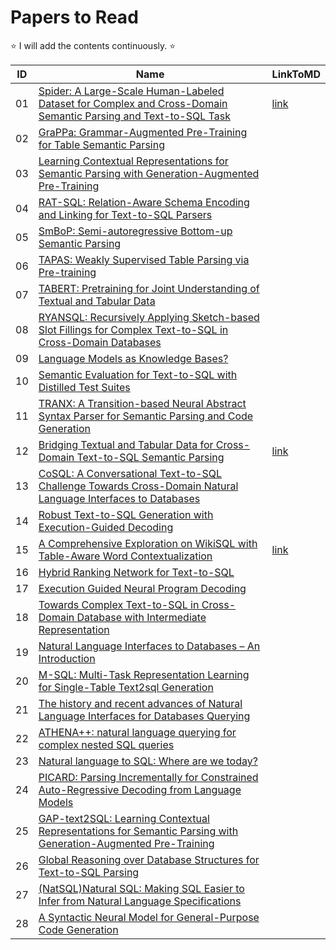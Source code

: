 # Papers to Read

⭐ I will add the contents continuously. ⭐

| ID | Name | LinkToMD |
|---|---|---|
|01|[Spider: A Large-Scale Human-Labeled Dataset for Complex and Cross-Domain Semantic Parsing and Text-to-SQL Task](https://arxiv.org/abs/1809.08887) | [link](01.md) |
|02|[GraPPa: Grammar-Augmented Pre-Training for Table Semantic Parsing](https://arxiv.org/abs/2009.13845)| |
|03|[Learning Contextual Representations for Semantic Parsing with Generation-Augmented Pre-Training](https://arxiv.org/abs/2012.10309)| |
|04|[RAT-SQL: Relation-Aware Schema Encoding and Linking for Text-to-SQL Parsers](https://arxiv.org/abs/1911.04942v4)| |
|05|[SmBoP: Semi-autoregressive Bottom-up Semantic Parsing](https://arxiv.org/abs/2010.12412)| |
|06|[TAPAS: Weakly Supervised Table Parsing via Pre-training](https://arxiv.org/abs/2004.02349)| |
|07|[TABERT: Pretraining for Joint Understanding of Textual and Tabular Data](https://arxiv.org/abs/2005.08314)| |
|08|[RYANSQL: Recursively Applying Sketch-based Slot Fillings for Complex Text-to-SQL in Cross-Domain Databases](https://arxiv.org/abs/2004.03125)| |
|09|[Language Models as Knowledge Bases?](https://arxiv.org/abs/1909.01066)| |
|10|[Semantic Evaluation for Text-to-SQL with Distilled Test Suites](https://arxiv.org/abs/2010.02840v1)| |
|11|[TRANX: A Transition-based Neural Abstract Syntax Parser for Semantic Parsing and Code Generation](https://arxiv.org/abs/1810.02720)| |
|12|[Bridging Textual and Tabular Data for Cross-Domain Text-to-SQL Semantic Parsing](https://arxiv.org/abs/2012.12627)| [link](12.md)  |
|13|[CoSQL: A Conversational Text-to-SQL Challenge Towards Cross-Domain Natural Language Interfaces to Databases](https://arxiv.org/abs/1909.05378)| |
|14|[Robust Text-to-SQL Generation with Execution-Guided Decoding](https://arxiv.org/abs/1807.03100)| |
|15|[A Comprehensive Exploration on WikiSQL with Table-Aware Word Contextualization](https://arxiv.org/abs/1902.01069)| [link](15.md) |
|16|[Hybrid Ranking Network for Text-to-SQL](https://arxiv.org/abs/2008.04759)| |
|17|[Execution Guided Neural Program Decoding](https://www.microsoft.com/en-us/research/uploads/prod/2018/07/Execution-Guided-Neural-Program-Decoding.pdf)| |
|18|[Towards Complex Text-to-SQL in Cross-Domain Database with Intermediate Representation](https://arxiv.org/abs/1905.08205) | |
|19|[Natural Language Interfaces to Databases – An Introduction](https://arxiv.org/abs/cmp-lg/9503016)| |
|20|[M-SQL: Multi-Task Representation Learning for Single-Table Text2sql Generation](https://ieeexplore.ieee.org/document/9020099)| |
|21|[The history and recent advances of Natural Language Interfaces for Databases Querying](https://www.e3s-conferences.org/articles/e3sconf/pdf/2021/05/e3sconf_iccsre2021_01039.pdf)| | 
|22|[ATHENA++: natural language querying for complex nested SQL queries](http://www.vldb.org/pvldb/vol13/p2747-sen.pdf)| |
|23|[Natural language to SQL: Where are we today?](http://www.vldb.org/pvldb/vol13/p1737-kim.pdf)| |
|24|[PICARD: Parsing Incrementally for Constrained Auto-Regressive Decoding from Language Models](https://arxiv.org/abs/2109.05093)| |
|25|[GAP-text2SQL: Learning Contextual Representations for Semantic Parsing with Generation-Augmented Pre-Training](https://arxiv.org/abs/2012.10309)| |
|26|[Global Reasoning over Database Structures for Text-to-SQL Parsing](https://arxiv.org/abs/1908.11214)| |
|27|[(NatSQL)Natural SQL: Making SQL Easier to Infer from Natural Language Specifications](https://arxiv.org/abs/2109.05153)| |
|28|[A Syntactic Neural Model for General-Purpose Code Generation](https://arxiv.org/abs/1704.01696)| |
